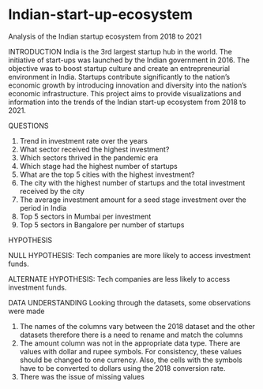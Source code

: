 # Indian-start-up-ecosystem
Analysis of the Indian startup ecosystem from 2018 to 2021

INTRODUCTION
India is the 3rd largest startup hub in the world. The initiative of start-ups was launched by the Indian government in 2016. The objective was to boost startup culture and create an entrepreneurial environment in India. Startups contribute significantly to the nation’s economic growth by introducing innovation and diversity into the nation’s economic infrastructure.
This project aims to provide visualizations and information into the trends of the Indian start-up ecosystem from 2018 to 2021.

QUESTIONS
1.	Trend in investment rate over the years
2.	What sector received the highest investment?
3.	Which sectors thrived in the pandemic era
4.	Which stage had the highest number of startups
5.	What are the top 5 cities with the highest investment?
6.	The city with the highest number of startups and the total investment received by the city
7.	The average investment amount for a seed stage investment over the period in India
8.	Top 5 sectors in Mumbai per investment
9.	Top 5 sectors in Bangalore per number of startups

HYPOTHESIS

NULL HYPOTHESIS: Tech companies are more likely to access investment funds.

ALTERNATE HYPOTHESIS: Tech companies are less likely to access investment funds.

DATA UNDERSTANDING
Looking through the datasets, some observations were made
1.	The names of the columns vary between the 2018 dataset and the other datasets therefore there is a need to rename and match the columns
2.	The amount column was not in the appropriate data type. There are values with dollar and rupee symbols. For consistency, these values should be changed to one currency. Also, the cells with the symbols have to be converted to dollars using the 2018 conversion rate.
3.	There was the issue of missing values
